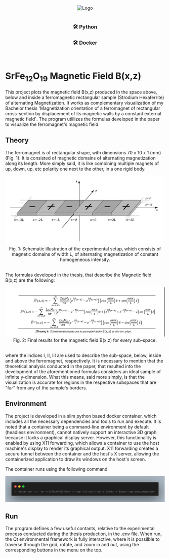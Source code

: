 <div align="center">
  <img src="https://www.dieter-schwarz-stiftung.de/files/Projects/Project%20logos/Logo_42HN-min.jpg" alt="Logo"/>
</div>

<br>
<div align="center">

### 🛠 Python
### 🛠 Docker

</div>
<br>

# SrFe<sub>12</sub>O<sub>19</sub> Magnetic Field B(x,z)

This project plots the magnetic field B(x,z) produced in the space above, below and inside a ferromagnetic rectangular sample (Strodium Hexaferrite) of alternating Magnetization. It works as complementary visualization of my Bachelor thesis 'Μagnetization orientation of a ferromagnet of rectangular cross-section by displacement of its magnetic walls by a constant external magnetic field´. The program utlilizes the formulas developed in the paper to visualize the ferromagnet's magnetic field.

## Theory

The ferromagnet is of rectangular shape, with dimensions 70 x 10 x 1 (mm) (Fig. 1). It is consisted of magnetic domains of alternating magnetization along its length. More simply said, it is like combining multiple magnets of up, down, up, etc polarity one next to the other, in a one rigid body.

<div align="center">
  <img src="Fig1.png" alt="Fig.1" width="600"/><br>
  Fig. 1: Schematic illustration of the experimental setup, which consists of magnetic domains of width L, of alternating magnetization of constant homogeneous intensity.
</div>
<br>

The formulas developed in the thesis, that describe the Magnetic field B(x,z) are the following:

<div align="center">
  <img src="Fig2.png" alt="Fig.2" width="600"/><br>
  Fig. 2: Final results for the magnetic field B(x,z) for every sub-space.
</div>
<br>

where the indices I, II, III are used to describe the sub-space, below, inside and above the ferromagnet, respectively. It is necessary to mention that the theoretical analysis conducted in the paper, that resulted into the development of the aforementioned formulas considers an ideal sample of infinite y-dimension. What this means, said more simply, is that the visualization is accurate for regions in the respective subspaces that are "far" from any of the sample's borders.

## Environment

The project is developed in a slim python based docker container, which includes all the necessary dependencies and tools to run and execute. It is noted that a container being a command-line environment by default (headless environment), cannot natively support an interactive 3D graph because it lacks a graphical display server. However, this functionality is enabled by using X11 forwarding, which allows a container to use the host machine's display to render its graphical output. X11 forwarding creates a secure tunnel between the container and the host's X server, allowing the containerized application to draw its windows on the host's screen.

The container runs using the following command

![alt text](image.png)

## Run

The program defines a few useful contants, relative to the experimental process conducted during the thesis production, in the .env file. When run, the Qt environmental framework is fully interactive, where it is possilble to traverse through the grid, rotate, and zoom in and out, using the corresponding buttons in the menu on the top.

